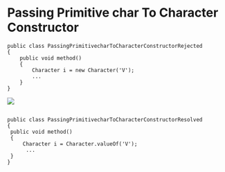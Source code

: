 Passing Primitive char To Character Constructor
=========

```
public class PassingPrimitivecharToCharacterConstructorRejected
{
    public void method() 
    {
        Character i = new Character('V');
        ...
    }
}
   ```
   
   ![](http://www.iconki.com/icons/Software-Applications/32x32-Applications-Basics/arrow_down_blue.png)
   
   ```
   
public class PassingPrimitivecharToCharacterConstructorResolved
{
    public void method()
    {
        Character i = Character.valueOf('V');
         ...
    }
}
   ```